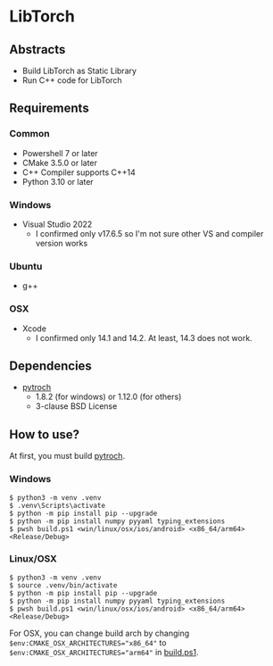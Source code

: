 # LibTorch

## Abstracts

* Build LibTorch as Static Library
* Run C++ code for LibTorch

## Requirements

### Common

* Powershell 7 or later
* CMake 3.5.0 or later
* C++ Compiler supports C++14
* Python 3.10 or later

### Windows

* Visual Studio 2022
  * I confirmed only v17.6.5 so I'm not sure other VS and compiler version works

### Ubuntu

* g++

### OSX

* Xcode
  * I confirmed only 14.1 and 14.2. At least, 14.3 does not work.

## Dependencies

* [pytroch](https://github.com/pytorch/pytorch)
  * 1.8.2 (for windows) or 1.12.0 (for others)
  * 3-clause BSD License

## How to use?

At first, you must build [pytroch](https://github.com/pytorch/pytorch).

### Windows

````shell
$ python3 -m venv .venv
$ .venv\Scripts\activate
$ python -m pip install pip --upgrade
$ python -m pip install numpy pyyaml typing_extensions
$ pwsh build.ps1 <win/linux/osx/ios/android> <x86_64/arm64> <Release/Debug>
````

### Linux/OSX

````shell
$ python3 -m venv .venv
$ source .venv/bin/activate
$ python -m pip install pip --upgrade
$ python -m pip install numpy pyyaml typing_extensions
$ pwsh build.ps1 <win/linux/osx/ios/android> <x86_64/arm64> <Release/Debug>
````

For OSX, you can change build arch by changing `$env:CMAKE_OSX_ARCHITECTURES="x86_64"` to `$env:CMAKE_OSX_ARCHITECTURES="arm64"` in [build.ps1](./build.ps1).